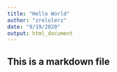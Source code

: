 ```yaml
---
title: "Hello World"
author: "zrelolerz"
date: "9/19/2020"
output: html_document
---
```


## This is a markdown file